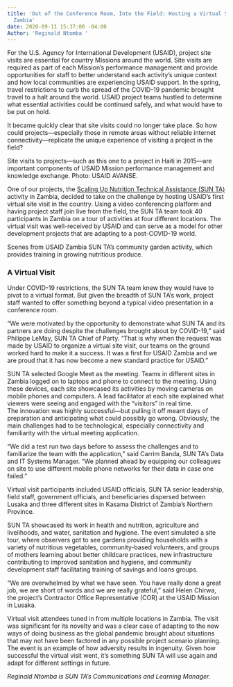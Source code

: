 ```yaml
---
title: 'Out of the Conference Room, Into the Field: Hosting a Virtual Site Visit in
  Zambia'
date: 2020-09-11 15:37:00 -04:00
Author: 'Reginald Ntomba '
---
```


For the U.S. Agency for International Development (USAID), project site visits are essential for country Missions around the world. Site visits are required as part of each Mission’s performance management and provide opportunities for staff to better understand each activity’s unique context and how local communities are experiencing USAID support. In the spring, travel restrictions to curb the spread of the COVID-19 pandemic brought travel to a halt around the world. USAID project teams hustled to determine what essential activities could be continued safely, and what would have to be put on hold. 

It became quickly clear that site visits could no longer take place. So how could projects—especially those in remote areas without reliable internet connectivity—replicate the unique experience of visiting a project in the field? 
 
Site visits to projects—such as this one to a project in Haiti in 2015—are important components of USAID Mission performance management and knowledge exchange. Photo: USAID AVANSE. 

One of our projects, the [Scaling Up Nutrition Technical Assistance (SUN TA)](https://www.dai.com/our-work/projects/zambia-scaling-up-nutrition-technical-assistance-zambia-sun-ta) activity in Zambia, decided to take on the challenge by hosting USAID’s first virtual site visit in the country. Using a video conferencing platform and having project staff join live from the field, the SUN TA team took 40 participants in Zambia on a tour of activities at four different locations. The virtual visit was well-received by USAID and can serve as a model for other development projects that are adapting to a post-COVID-19 world. 
 
Scenes from USAID Zambia SUN TA’s community garden activity, which provides training in growing nutritious produce.

### A Virtual Visit 

Under COVID-19 restrictions, the SUN TA team knew they would have to pivot to a virtual format. But given the breadth of SUN TA’s work, project staff wanted to offer something beyond a typical video presentation in a conference room. 

“We were motivated by the opportunity to demonstrate what SUN TA and its partners are doing despite the challenges brought about by COVID-19,” said Philippe LeMay, SUN TA Chief of Party. “That is why when the request was made by USAID to organize a virtual site visit, our teams on the ground worked hard to make it a success. It was a first for USAID Zambia and we are proud that it has now become a new standard practice for USAID.” 

SUN TA selected Google Meet as the meeting. Teams in different sites in Zambia logged on to laptops and phone to connect to the meeting. Using these devices, each site showcased its activities by moving cameras on mobile phones and computers. A lead facilitator at each site explained what viewers were seeing and engaged with the “visitors” in real time.  
The innovation was highly successful—but pulling it off meant days of preparation and anticipating what could possibly go wrong. Obviously, the main challenges had to be technological, especially connectivity and familiarity with the virtual meeting application. 

“We did a test run two days before to assess the challenges and to familiarize the team with the application,” said Carrim Banda, SUN TA’s Data and IT Systems Manager. “We planned ahead by equipping our colleagues on site to use different mobile phone networks for their data in case one failed.”

Virtual visit participants included USAID officials, SUN TA senior leadership, field staff, government officials, and beneficiaries dispersed between Lusaka and three different sites in Kasama District of Zambia’s Northern Province. 

SUN TA showcased its work in health and nutrition, agriculture and livelihoods, and water, sanitation and hygiene. The event simulated a site tour, where observers got to see gardens providing households with a variety of nutritious vegetables, community-based volunteers, and groups of mothers learning about better childcare practices, new infrastructure contributing to improved sanitation and hygiene, and community development staff facilitating training of savings and loans groups. 

“We are overwhelmed by what we have seen. You have really done a great job, we are short of words and we are really grateful,” said Helen Chirwa, the project’s Contractor Office Representative (COR) at the USAID Mission in Lusaka.  
  
Virtual visit attendees tuned in from multiple locations in Zambia. 
The visit was significant for its novelty and was a clear case of adapting to the new ways of doing business as the global pandemic brought about situations that may not have been factored in any possible project scenario planning. The event is an example of how adversity results in ingenuity. Given how successful the virtual visit went, it’s something SUN TA will use again and adapt for different settings in future.

*Reginald Ntomba is SUN TA’s Communications and Learning Manager.*
